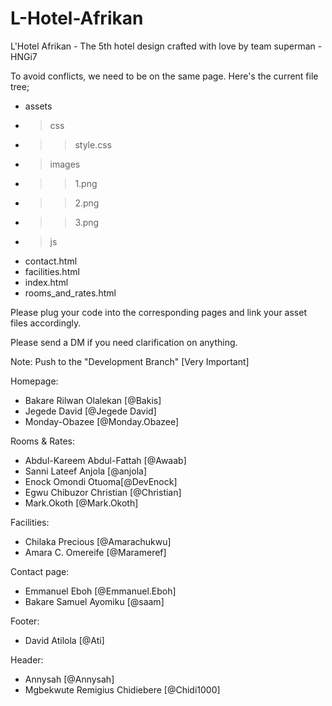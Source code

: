 # L-Hotel-Afrikan
L'Hotel Afrikan - The 5th hotel design crafted with love by team superman - HNGi7


To avoid conflicts, we need to be on the same page.
Here's the current file tree;

* assets
* > css
* >>style.css
* > images
* >>1.png
* >>2.png
* >>3.png
* > js
* contact.html
* facilities.html
* index.html
* rooms_and_rates.html


Please plug your code into the corresponding pages and link your asset files accordingly.

Please send a DM if you need clarification on anything.

Note: Push to the "Development Branch" [Very Important]


Homepage:
* Bakare Rilwan Olalekan [@Bakis]
* Jegede David [@Jegede David]
* Monday-Obazee [@Monday.Obazee]


Rooms & Rates:
* Abdul-Kareem Abdul-Fattah [@Awaab]
* Sanni Lateef Anjola [@anjola]
* Enock Omondi Otuoma[@DevEnock]
* Egwu Chibuzor Christian [@Christian]
* Mark.Okoth [@Mark.Okoth]


Facilities:
* Chilaka Precious [@Amarachukwu]
* Amara C. Omereife [@Marameref]


Contact page:
* Emmanuel Eboh [@Emmanuel.Eboh]
* Bakare Samuel Ayomiku [@saam]


Footer:
* David Atilola [@Ati]


Header:
* Annysah [@Annysah]
* Mgbekwute Remigius Chidiebere [@Chidi1000]
